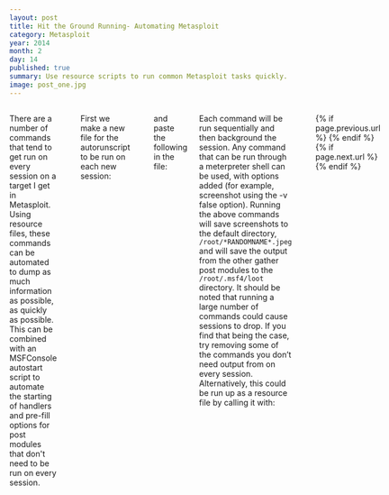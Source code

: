 ```yaml
---
layout: post
title: Hit the Ground Running- Automating Metasploit
category: Metasploit
year: 2014
month: 2
day: 14
published: true
summary: Use resource scripts to run common Metasploit tasks quickly.
image: post_one.jpg
---
```

     
<div class="row">  
     <div class="span9 columns">
     <p>There are a number of commands that tend to get run on every session on a target I get in Metasploit. Using resource files, these commands can be automated to dump as much information as possible, as quickly as possible. This can be combined with an MSFConsole autostart script to automate the starting of handlers and pre-fill options for post modules that don't need to be run on every session.</p>
     <br><p>First we make a new file for the autorunscript to be run on each new session:</p>
     <pre><code>nano /infogather </code></pre>
     <p>and paste the following in the file:</p>
     <script src="https://gist.github.com/bluscreenofjeff/9106100.js">
     </script>
     <p>Each command will be run sequentially and then background the session. Any command that can be run through a meterpreter shell can be used, with options added (for example, screenshot using the -v false option). Running the above commands will save screenshots to the default directory, <code>/root/*RANDOMNAME*.jpeg</code> and will save the output from the other gather post modules to the <code>/root/.msf4/loot</code> directory.
     It should be noted that running a large number of commands could cause sessions to drop. If you find that being the case, try removing some of the commands you don’t need output from on every session. Alternatively, this could be run up as a resource file by calling it with:</p>
     
     <pre><code>resource /infogather</code></pre>

     <br><p>Now we're all set to catch some shells. Let's make that easier by having a handler autostart, get logging all set up, and get the <code>post/windows/manage/multi_meterpreter_inject module</code> ready to spread our session to some other machines for posterity.</p>
     
     <p>Let's create the <code>/root/.msf4/msfconsole.rc</code> file that MSFConsole will automatically run with </p>

     <pre><code>nano /root/.msf4/msfconsole.rc</code></pre>
     <p>and paste the following in the file:</p>
     <script src="https://gist.github.com/bluscreenofjeff/9106047.js"></script>
     <p>Similar to the autosploit resource file, any command normally entered into the msf prompt can be used-- enabling you to set up any post module you want. Don't forget to replace the Xs above with the proper IP data. If you're using the <code>multi_meterpreter_inject</code>, you can add multiple addresses in a semicolon-separated list to spread the meterpreter session to numerous boxes for penetration.</p>
     <br><p>Finally, we’ll create a resource file to kill and restart a listener-- good for when you’re on a social engineering call and the just isn’t quite coming in. </p>
     <pre><code>nano /bounce</code></pre>
     <p>then paste the following into the file:</p>
     <script src="https://gist.github.com/bluscreenofjeff/9106071.js">
     </script>
     <p>Now we can call the resource file with the following command from the msf prompt:</p>
     <pre><code>resource /bounce</code></pre>
     </div>
     </div>
<div class="row">
     <div class="span9 column">
          <p class="pull-right">{% if page.previous.url %} <a href="{{page.previous.url}}" title="Previous Post: {{page.previous.title}}"><i class="icon-chevron-left"></i></a>     {% endif %}   {% if page.next.url %}    <a href="{{page.next.url}}" title="Next Post: {{page.next.title}}"><i class="icon-chevron-right"></i></a>     {% endif %} </p>  
     </div>
</div>
